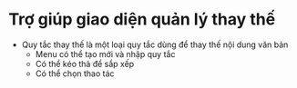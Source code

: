 # Trợ giúp giao diện quản lý thay thế

- Quy tắc thay thế là một loại quy tắc dùng để thay thế nội dung văn bản
  - Menu có thể tạo mới và nhập quy tắc
  - Có thể kéo thả để sắp xếp
  - Có thể chọn thao tác
